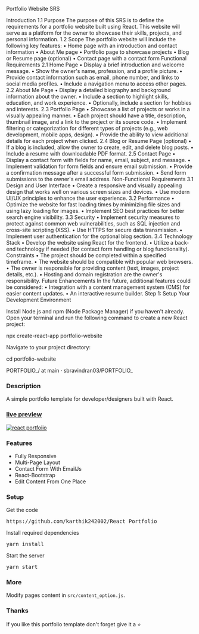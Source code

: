 Portfolio Website SRS

Introduction 1.1 Purpose The purpose of this SRS is to define the requirements for a portfolio website built using React. This website will serve as a platform for the owner to showcase their skills, projects, and personal information. 1.2 Scope The portfolio website will include the following key features: • Home page with an introduction and contact information • About Me page • Portfolio page to showcase projects • Blog or Resume page (optional) • Contact page with a contact form
Functional Requirements 2.1 Home Page • Display a brief introduction and welcome message. • Show the owner's name, profession, and a profile picture. • Provide contact information such as email, phone number, and links to social media profiles. • Include a navigation menu to access other pages. 2.2 About Me Page • Display a detailed biography and background information about the owner. • Include a section to highlight skills, education, and work experience. • Optionally, include a section for hobbies and interests. 2.3 Portfolio Page • Showcase a list of projects or works in a visually appealing manner. • Each project should have a title, description, thumbnail image, and a link to the project or its source code. • Implement filtering or categorization for different types of projects (e.g., web development, mobile apps, design). • Provide the ability to view additional details for each project when clicked. 2.4 Blog or Resume Page (optional) • If a blog is included, allow the owner to create, edit, and delete blog posts. • Include a resume with downloadable PDF format. 2.5 Contact Page • Display a contact form with fields for name, email, subject, and message. • Implement validation for form fields and ensure email submission. • Provide a confirmation message after a successful form submission. • Send form submissions to the owner's email address.
Non-Functional Requirements 3.1 Design and User Interface • Create a responsive and visually appealing design that works well on various screen sizes and devices. • Use modern UI/UX principles to enhance the user experience. 3.2 Performance • Optimize the website for fast loading times by minimizing file sizes and using lazy loading for images. • Implement SEO best practices for better search engine visibility. 3.3 Security • Implement security measures to protect against common web vulnerabilities, such as SQL injection and cross-site scripting (XSS). • Use HTTPS for secure data transmission. • Implement user authentication for the optional blog section. 3.4 Technology Stack • Develop the website using React for the frontend. • Utilize a back-end technology if needed (for contact form handling or blog functionality).
Constraints • The project should be completed within a specified timeframe. • The website should be compatible with popular web browsers. • The owner is responsible for providing content (text, images, project details, etc.). • Hosting and domain registration are the owner's responsibility.
Future Enhancements In the future, additional features could be considered: • Integration with a content management system (CMS) for easier content updates. • An interactive resume builder.
Step 1: Setup Your Development Environment

Install Node.js and npm (Node Package Manager) if you haven't already. Open your terminal and run the following command to create a new React project:

npx create-react-app portfolio-website

Navigate to your project directory:

cd portfolio-website

PORTFOLIO_/ at main · sbravindran03/PORTFOLIO_


### Description

A simple portfolio template for developer/designers built with React. 

### [live preview](image.png)

[![react portfoiio](src/assets/images/react%20portfolio%20gif.gif)](https://ubaimutl.github.io/react-portfolio/)

### Features

- Fully Responsive
- Multi-Page Layout
- Contact Form With EmailJs
- React-Bootstrap
- Edit Content From One Place

### Setup

Get the code

<pre>https://github.com/karthik242002/React_Portfolio</pre>
 
Install required dependencies

<pre>yarn install</pre>


Start the server

<pre>yarn start</pre>

### More

Modify pages content in  `src/content_option.js`.

### Thanks

If you like this portfolio template don't forget give it a ⭐ 
